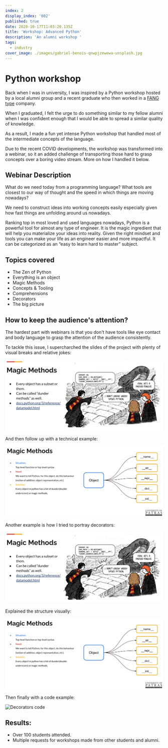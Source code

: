 ```yaml
---
index: 2
display_index: '002'
published: true
date: 2020-10-17T11:03:20.135Z
title: 'Workshop: Advanced Python'
description: 'An alumni workshop '
tags:
  - industry
cover_image: ./images/gabriel-benois-qnwpjzewewa-unsplash.jpg
---
```

# Python workshop

Back when I was in university, I was inspired by a Python workshop hosted by a local alumni group and a recent graduate who then worked in a [FANG type](https://www.investopedia.com/terms/f/fang-stocks-fb-amzn.asp#:~:text=In%20finance%2C%20the%20acronym%20%22FANG,%2C%20and%20Alphabet%20(GOOG).&text=FANG%20stocks%20are%20famous%20for,over%20the%20past%20five%20years) company.

When I graduated, I felt the urge to do something similar to my fellow alumni when I was confident enough that I would be able to spread a similar quality of knowledge.

As a result, I made a fun yet intense Python workshop that handled most of the intermediate concepts of the language.

Due to the recent COVID developments, the workshop was transformed into a webinar, so it an added challenge of transporting those hard to grasp concepts over a boring video stream. More on how I handled it below.

## Webinar Description

What do we need today from a programming language? What tools are closest to our way of thought and the speed in which things are moving nowadays?

We need to construct ideas into working concepts easily especially given how fast things are unfolding around us nowadays.

Ranking top in most loved and used languages nowadays, Python is a powerful tool for almost any type of engineer. It is the magic ingredient that will help you materialize your ideas into reality. Given the right mindset and tools you can make your life as an engineer easier and more impactful. It can be categorized as an “easy to learn hard to master” subject.

## Topics covered

* The Zen of Python
* Everything is an object
* Magic Methods
* Concepts & Tooling
* Comprehensions
* Decorators
* The big picture

## How to keep the audience's attention?

The hardest part with webinars is that you don't have tools like eye contact and body language to grasp the attention of the audience consistently. 

To tackle this issue, I supercharched the slides of the project with plenty of visual breaks and relative jokes:

![Magic Methods meme](./images/python_workshop/magic_methods_1.jpg)

And then follow up with a technical example:

![Magic Methods code](./images/python_workshop/magic_methods_2.jpg)

Another example is how I tried to portray decorators:

![Decorators meme](./images/python_workshop/magic_methods_1.jpg)

Explained the structure visually:

![Decorators visual](./images/python_workshop/magic_methods_2.jpg)

Then finally with a code example:

![Decorators code](./images/python_workshop/magic_methods_3.jpg)



## Results:

* Over 100 students attended.
* Multiple requests for workshops made from other students and alumni.
